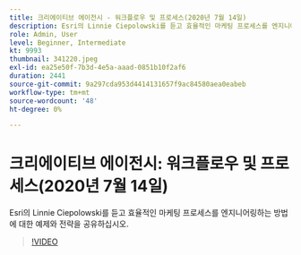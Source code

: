 ```yaml
---
title: 크리에이티브 에이전시 - 워크플로우 및 프로세스(2020년 7월 14일)
description: Esri의 Linnie Ciepolowski를 듣고 효율적인 마케팅 프로세스를 엔지니어링하는 방법에 대한 예제와 전략을 공유하십시오.
role: Admin, User
level: Beginner, Intermediate
kt: 9993
thumbnail: 341220.jpeg
exl-id: ea25e50f-7b3d-4e5a-aaad-0851b10f2af6
duration: 2441
source-git-commit: 9a297cda953d4414131657f9ac84580aea0eabeb
workflow-type: tm+mt
source-wordcount: '48'
ht-degree: 0%

---
```


# 크리에이티브 에이전시: 워크플로우 및 프로세스(2020년 7월 14일)

Esri의 Linnie Ciepolowski를 듣고 효율적인 마케팅 프로세스를 엔지니어링하는 방법에 대한 예제와 전략을 공유하십시오.

>[!VIDEO](https://video.tv.adobe.com/v/341220/?quality=12&learn=on)
